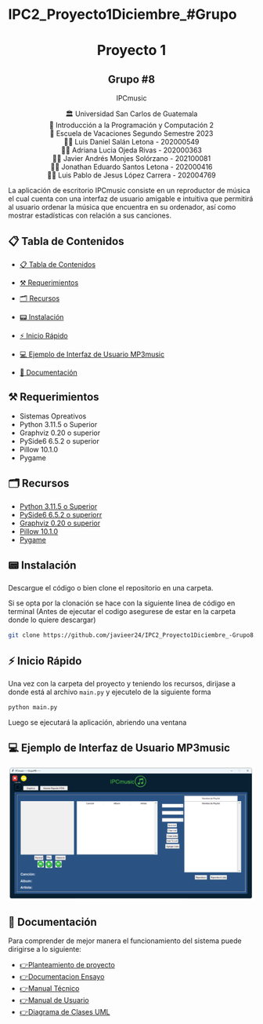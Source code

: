 # IPC2_Proyecto1Diciembre_#Grupo
<h1 align="center">Proyecto 1</h1>
<h2 align="center">Grupo #8</h2>
<p align="center">IPCmusic</p>

<div align="center"> 🏛 Universidad San Carlos de Guatemala</div>
<div align="center">
📕 Introducción a la Programación y Computación 2
</div>
<div align="center"> 📆 Escuela de Vacaciones Segundo Semestre 2023</div>
<div align="center">
🙍‍♂️ Luis Daniel Salán Letona - 202000549
</div>

<div align="center">
🙍‍♂️ Adriana Lucia Ojeda Rivas - 202000363
</div>

<div align="center">
🙍‍♂️ Javier Andrés Monjes Solórzano -  202100081
</div>


<div align="center">
🙍‍♂️ Jonathan Eduardo Santos Letona - 202000416
</div>

<div align="center">
🙍‍♂️ Luis Pablo de Jesus López Carrera - 202004769
</div>

La aplicación de escritorio IPCmusic consiste en un reproductor de música el cual cuenta con una interfaz de usuario amigable e intuitiva que permitirá al usuario ordenar la música que encuentra en su ordenador, así como mostrar estadísticas con relación a sus canciones.

## 📋 Tabla de Contenidos

- [📋 Tabla de Contenidos](#-tabla-de-contenidos)
- [⚒ Requerimientos](#-requerimientos)
- [🗂 Recursos](#-recursos)
- [📟 Instalación](#-instalación)
- [⚡ Inicio Rápido](#-inicio-rápido)
- [💻 Ejemplo de Interfaz de Usuario MP3music](#-ejemplo-de-interfaz-deusuario-mp3music)

- [📖 Documentación](#-documentación)


<!-- Requerimientos -->

## ⚒ Requerimientos
<ul>
    <li>Sistemas Opreativos</li>
    <li>Python 3.11.5 o Superior</li>
    <li>Graphviz 0.20 o superior</li>
    <li>PySide6 6.5.2 o superior</li>
    <li>Pillow 10.1.0  </li>
    <li>Pygame </li>

</ul>

## 🗂 Recursos
<ul>
  <li><a href="https://www.python.org/downloads/release/python-3115/">Python 3.11.5 o Superior</a></li>
  <li><a href="https://pypi.org/project/PySide6/6.5.2/">PySide6 6.5.2 o superiorr</a></li>
  <li><a href="https://pypi.org/project/graphviz/">Graphviz 0.20 o superior</a></li>
  <li><a href="https://pypi.org/project/Pillow/">Pillow 10.1.0</a></li>
   <li><a href="[hhttps://www.pygame.org/wiki/GettingStarted/](https://www.pygame.org/download.shtml)">Pygame</a></li>
</ul>

## 📟 Instalación
Descargue el código o bien clone el repositorio en una carpeta.

Si se opta por la clonación se hace con la siguiente linea de código en terminal (Antes de ejecutar el codigo asegurese de estar en la carpeta donde lo quiere descargar)

```bash
git clone https://github.com/javieer24/IPC2_Proyecto1Diciembre_-Grupo8.git
```

## ⚡ Inicio Rápido
Una vez con la carpeta del proyecto y teniendo los recursos, dirijase a donde está al archivo `main.py` y ejecutelo de la siguiente forma

```bash
python main.py
```

Luego se ejecutará la aplicación, abriendo una ventana

## 💻 Ejemplo de Interfaz de Usuario MP3music

<p align="center">
    <img src="IMG\inicio.png">
</p>

## 📖 Documentación
Para comprender de mejor manera el funcionamiento del sistema puede dirigirse a lo siguiente:
    <ul>
       <li><a href="https://github.com/javieer24/IPC2_Proyecto1Diciembre_-Grupo8/blob/main/Documentaci%C3%B3n/Proyecto1IPC2%20-%20Diciembre.pdf" target="_blank">:point_right:Planteamiento de proyecto</a></li>
        <li><a href="https://github.com/javieer24/IPC2_Proyecto1Diciembre_-Grupo8/blob/main/Documentaci%C3%B3n/Documentacion.pdf" target="_blank">:point_right:Documentacion Ensayo</a></li>
       <li><a href="https://github.com/javieer24/IPC2_Proyecto1Diciembre_-Grupo8/tree/main/Documentaci%C3%B3n/Manual%20Tecnico" target="_blank">:point_right:Manual Técnico</a></li>
       <li><a href="https://github.com/javieer24/IPC2_Proyecto1Diciembre_-Grupo8/tree/main/Documentaci%C3%B3n/Manual%20de%20Usuario" target="_blank">:point_right:Manual de Usuario</a></li>
       <li><a href="https://github.com/javieer24/IPC2_Proyecto1Diciembre_-Grupo8/blob/main/Documentaci%C3%B3n/Diagramas de Clases UML.pdf" target="_blank">:point_right:Diagrama de Clases UML</a></li>
    </ul>

